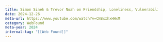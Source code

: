 ```yaml
---
title: Simon Sinek & Trevor Noah on Friendship, Loneliness, Vulnerability, and More
date: 2024-12-26
meta-url: https://www.youtube.com/watch?v=CNBxIhxHHxM
category: WebFound
meta-year: 2024
internal-tag: "[[Web Found]]"
---
```

